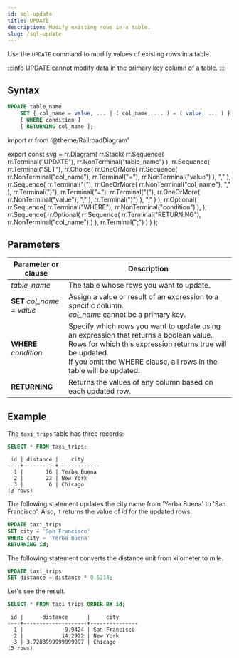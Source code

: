 ```yaml
---
id: sql-update
title: UPDATE
description: Modify existing rows in a table.
slug: /sql-update
---
```


Use the `UPDATE` command to modify values of existing rows in a table.

:::info
UPDATE cannot modify data in the primary key column of a table.
:::

## Syntax

```sql
UPDATE table_name
    SET { col_name = value, ... | ( col_name, ... ) = ( value, ... ) }
    [ WHERE condition ]
    [ RETURNING col_name ];
```


import rr from '@theme/RailroadDiagram'

export const svg = rr.Diagram(
  rr.Stack(
    rr.Sequence(
      rr.Terminal("UPDATE"),
      rr.NonTerminal("table_name")
    ),
    rr.Sequence(
      rr.Terminal("SET"),
      rr.Choice(
        rr.OneOrMore(
          rr.Sequence(
            rr.NonTerminal("col_name"),
            rr.Terminal("="),
            rr.NonTerminal("value")
          ),
          ","
        ),
        rr.Sequence(
          rr.Terminal("("),
          rr.OneOrMore(
            rr.NonTerminal("col_name"),
            ","
          ),
          rr.Terminal(")"),
          rr.Terminal("="),
          rr.Terminal("("),
          rr.OneOrMore(
            rr.NonTerminal("value"),
            ","
          ),
          rr.Terminal(")")
        ),
        ","
      )
    ),
    rr.Optional(
      rr.Sequence(
        rr.Terminal("WHERE"),
        rr.NonTerminal("condition")
      ),
    ),
    rr.Sequence(
      rr.Optional(
      rr.Sequence(
        rr.Terminal("RETURNING"),
        rr.NonTerminal("col_name")
      )
    ),
    rr.Terminal(";")
    )
  )
);

<drawer SVG={svg} />



## Parameters

|Parameter or clause        | Description           |
|---------------------------|-----------------------|
|*table_name*               |The table whose rows you want to update.|
|**SET** *col_name* = *value*  |Assign a value or result of an expression to a specific column.<br/>*col_name* cannot be a primary key.|
|**WHERE** *condition*      |Specify which rows you want to update using an expression that returns a boolean value. Rows for which this expression returns true will be updated. <br/> If you omit the WHERE clause, all rows in the table will be updated.|
|**RETURNING**               |Returns the values of any column based on each updated row.|


## Example

The `taxi_trips` table has three records:

```sql
SELECT * FROM taxi_trips;
```
```
 id | distance |    city     
----+----------+-------------
  1 |       16 | Yerba Buena
  2 |       23 | New York
  3 |        6 | Chicago
(3 rows)
```

The following statement updates the city name from 'Yerba Buena' to 'San Francisco'. Also, it returns the value of *id* for the updated rows.

```sql
UPDATE taxi_trips 
SET city = 'San Francisco' 
WHERE city = 'Yerba Buena'
RETURNING id;
```

The following statement converts the distance unit from kilometer to mile.

```sql
UPDATE taxi_trips 
SET distance = distance * 0.6214;
```

Let's see the result.

```sql
SELECT * FROM taxi_trips ORDER BY id;
```
```
 id |      distance      |     city      
----+--------------------+---------------
  1 |             9.9424 | San Francisco
  2 |            14.2922 | New York
  3 | 3.7283999999999997 | Chicago
(3 rows)
```